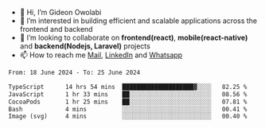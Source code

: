 - 👋 Hi, I’m Gideon Owolabi
- 👀 I’m interested in building efficient and scalable applications across the frontend and backend
- 💞️ I’m looking to collaborate on <b>frontend(react)</b>, <b>mobile(react-native)</b> and <b>backend(Nodejs, Laravel)</b> projects
- 📫 How to reach me <a href="mailto:gideoniyin2021@gmail.com">Mail</a>, <a href="https://www.linkedin.com/in/gideon-owolabi-9b667a232/">LinkedIn</a> and <a href="https://wa.me/2348055377085">Whatsapp</a>

<!---
gude1/gude1 is a ✨ special ✨ repository because its `README.md` (this file) appears on your GitHub profile.
You can click the Preview link to take a look at your changes.
--->

<!--START_SECTION:waka-->

```txt
From: 18 June 2024 - To: 25 June 2024

TypeScript      14 hrs 54 mins  ████████████████████▓░░░░   82.25 %
JavaScript      1 hr 33 mins    ██░░░░░░░░░░░░░░░░░░░░░░░   08.56 %
CocoaPods       1 hr 25 mins    ██░░░░░░░░░░░░░░░░░░░░░░░   07.81 %
Bash            4 mins          ░░░░░░░░░░░░░░░░░░░░░░░░░   00.41 %
Image (svg)     4 mins          ░░░░░░░░░░░░░░░░░░░░░░░░░   00.40 %
```

<!--END_SECTION:waka-->
